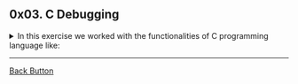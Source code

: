 ## 0x03. C Debugging

<details>
<summary>In this exercise we worked with the functionalities of C programming language like: </summary>
<br>

- Debugging Exercises

</details>

---

[Back Button](https://github.com/FatChicken277/holbertonschool-low_level_programming)